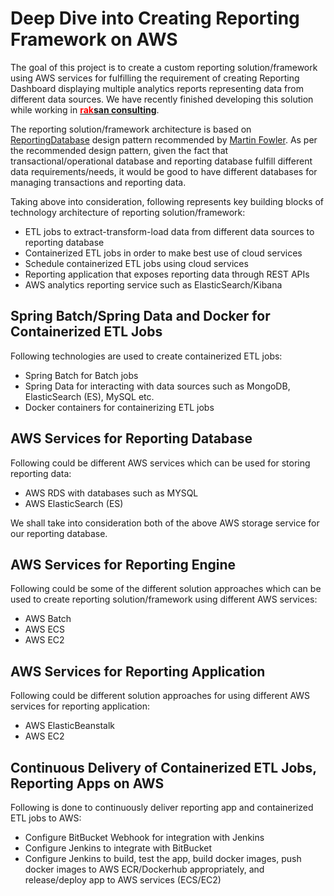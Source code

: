 # Deep Dive into Creating Reporting Framework on AWS

The goal of this project is to create a custom reporting solution/framework using AWS services for fulfilling the requirement of creating Reporting Dashboard displaying multiple analytics reports representing data from different data sources. We have recently finished developing this solution while working in **[<span style="color:red">rak</span>san consulting](https://www.raksan.in/)**.

The reporting solution/framework architecture is based on [ReportingDatabase](https://martinfowler.com/bliki/ReportingDatabase.html) design pattern recommended by [Martin Fowler](https://martinfowler.com/). As per the recommended design pattern, given the fact that transactional/operational database and reporting database fulfill different data requirements/needs, it would be good to have different databases for managing transactions and reporting data. 

Taking above into consideration, following represents key building blocks of technology architecture of reporting solution/framework:

* ETL jobs to extract-transform-load data from different data sources to reporting database
* Containerized ETL jobs in order to make best use of cloud services 
* Schedule containerized ETL jobs using cloud services
* Reporting application that exposes reporting data through REST APIs
* AWS analytics reporting service such as ElasticSearch/Kibana 

## Spring Batch/Spring Data and Docker for Containerized ETL Jobs

Following technologies are used to create containerized ETL jobs:

* Spring Batch for Batch jobs
* Spring Data for interacting with data sources such as MongoDB, ElasticSearch (ES), MySQL etc.
* Docker containers for containerizing ETL jobs


## AWS Services for Reporting Database

Following could be different AWS services which can be used for storing reporting data:

* AWS RDS with databases such as MYSQL
* AWS ElasticSearch (ES)

We shall take into consideration both of the above AWS storage service for our reporting database.

## AWS Services for Reporting Engine

Following could be some of the different solution approaches which can be used to create reporting solution/framework using different AWS services: 

* AWS Batch 
* AWS ECS
* AWS EC2

## AWS Services for Reporting Application

Following could be different solution approaches for using different AWS services for reporting application:

* AWS ElasticBeanstalk
* AWS EC2

## Continuous Delivery of Containerized ETL Jobs, Reporting Apps on AWS

Following is done to continuously deliver reporting app and containerized ETL jobs to AWS:

* Configure BitBucket Webhook for integration with Jenkins
* Configure Jenkins to integrate with BitBucket
* Configure Jenkins to build, test the app, build docker images, push docker images to AWS ECR/Dockerhub appropriately, and release/deploy app to AWS services (ECS/EC2)

